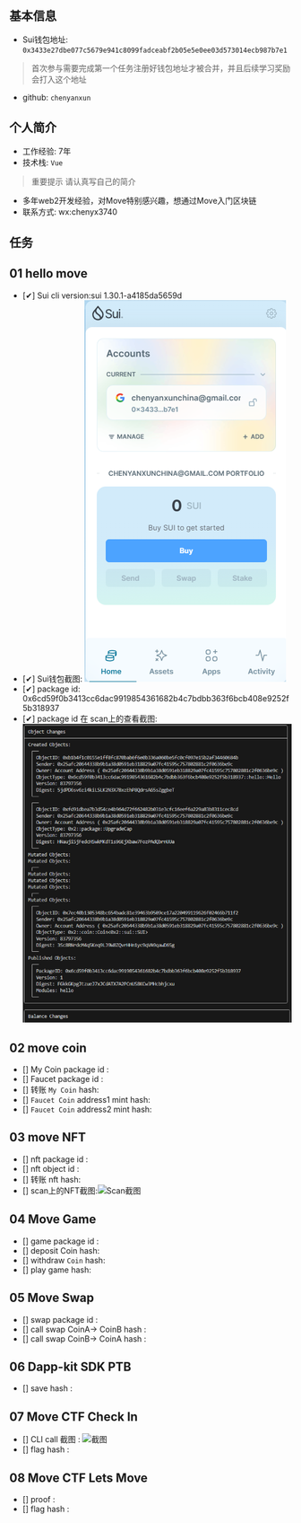 ## 基本信息
- Sui钱包地址: `0x3433e27dbe077c5679e941c8099fadceabf2b05e5e0ee03d573014ecb987b7e1`
> 首次参与需要完成第一个任务注册好钱包地址才被合并，并且后续学习奖励会打入这个地址
- github: `chenyanxun`

## 个人简介
- 工作经验: 7年
- 技术栈: `Vue`
> 重要提示 请认真写自己的简介
- 多年web2开发经验，对Move特别感兴趣，想通过Move入门区块链
- 联系方式: wx:chenyx3740 

## 任务

##   01 hello move  
- [&#x2714;] Sui cli version:sui 1.30.1-a4185da5659d
- [&#x2714;] Sui钱包截图: ![Sui钱包截图](./images/1722520011261.jpg)
- [&#x2714;] package id: 0x6cd59f0b3413cc6dac9919854361682b4c7bdbb363f6bcb408e9252f5b318937
- [&#x2714;] package id 在 scan上的查看截图:![Scan截图](./images/1722520127907.jpg)

##   02 move coin
- [] My Coin package id : 
- [] Faucet package id : 
- [] 转账 `My Coin` hash:
- [] `Faucet Coin` address1 mint hash:
- [] `Faucet Coin` address2 mint hash:

##   03 move NFT
- [] nft package id :
- [] nft object id : 
- [] 转账 nft  hash:
- [] scan上的NFT截图:![Scan截图](./images/你的图片地址)

##   04 Move Game
- [] game package id :
- [] deposit Coin hash:
- [] withdraw `Coin` hash:
- [] play game hash:

##   05 Move Swap
- [] swap package id :
- [] call swap CoinA-> CoinB  hash :
- [] call swap CoinB-> CoinA  hash :

##   06 Dapp-kit SDK PTB
- [] save hash :

##   07 Move CTF Check In
- [] CLI call 截图 : ![截图](./images/你的图片地址)
- [] flag hash :

##   08 Move CTF Lets Move
- [] proof : 
- [] flag hash :
